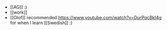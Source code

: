 - [[AG]] :) 
- [[work]]
- [[Olof]] recommended https://www.youtube.com/watch?v=DurPqcBkI4g for when I learn [[Swedish]] :)
